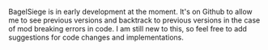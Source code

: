 BagelSiege is in early development at the moment. It's on Github to allow me to see previous versions and backtrack to previous versions in the case of mod breaking errors in code. I am still new to this,
so feel free to add suggestions for code changes and implementations.
